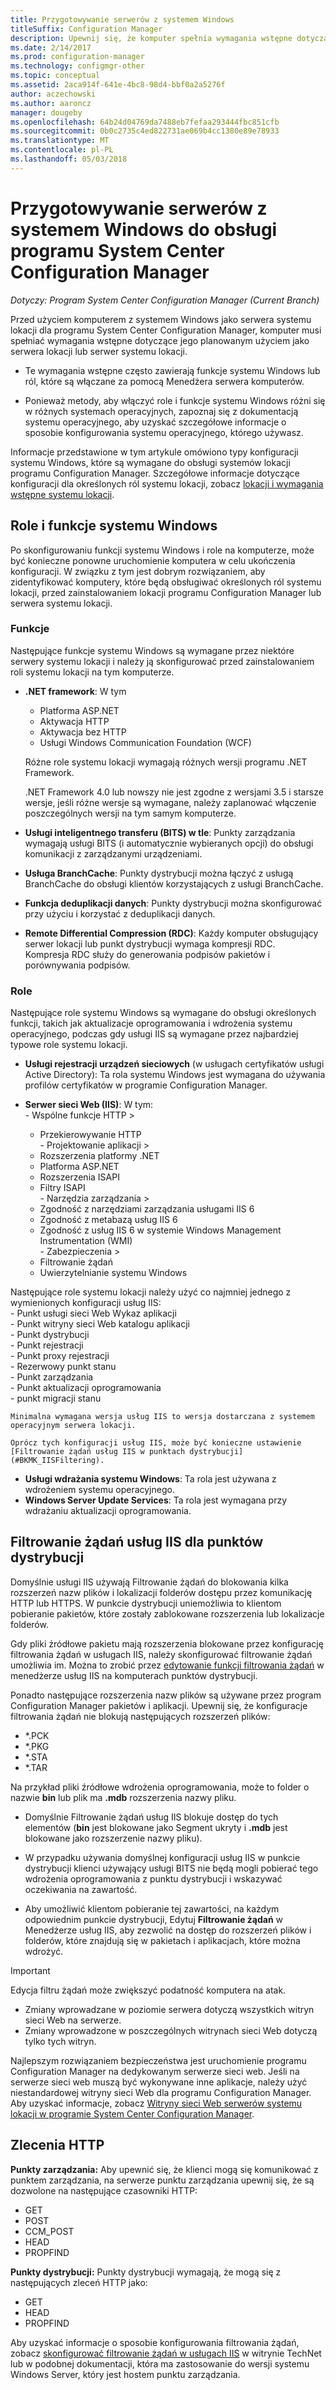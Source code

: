 ```yaml
---
title: Przygotowywanie serwerów z systemem Windows
titleSuffix: Configuration Manager
description: Upewnij się, że komputer spełnia wymagania wstępne dotyczące serwera lokacji lub serwer systemu lokacji dla programu System Center Configuration Manager.
ms.date: 2/14/2017
ms.prod: configuration-manager
ms.technology: configmgr-other
ms.topic: conceptual
ms.assetid: 2aca914f-641e-4bc8-98d4-bbf0a2a5276f
author: aczechowski
ms.author: aaroncz
manager: dougeby
ms.openlocfilehash: 64b24d04769da7488eb7fefaa293444fbc851cfb
ms.sourcegitcommit: 0b0c2735c4ed822731ae069b4cc1380e89e78933
ms.translationtype: MT
ms.contentlocale: pl-PL
ms.lasthandoff: 05/03/2018
---
```

# <a name="prepare-windows-servers-to-support-system-center-configuration-manager"></a>Przygotowywanie serwerów z systemem Windows do obsługi programu System Center Configuration Manager

*Dotyczy: Program System Center Configuration Manager (Current Branch)*

Przed użyciem komputerem z systemem Windows jako serwera systemu lokacji dla programu System Center Configuration Manager, komputer musi spełniać wymagania wstępne dotyczące jego planowanym użyciem jako serwera lokacji lub serwer systemu lokacji.  

-   Te wymagania wstępne często zawierają funkcje systemu Windows lub ról, które są włączane za pomocą Menedżera serwera komputerów.  

-   Ponieważ metody, aby włączyć role i funkcje systemu Windows różni się w różnych systemach operacyjnych, zapoznaj się z dokumentacją systemu operacyjnego, aby uzyskać szczegółowe informacje o sposobie konfigurowania systemu operacyjnego, którego używasz.  

Informacje przedstawione w tym artykule omówiono typy konfiguracji systemu Windows, które są wymagane do obsługi systemów lokacji programu Configuration Manager. Szczegółowe informacje dotyczące konfiguracji dla określonych ról systemu lokacji, zobacz [lokacji i wymagania wstępne systemu lokacji](/sccm/core/plan-design/configs/site-and-site-system-prerequisites).

##  <a name="BKMK_WinFeatures"></a> Role i funkcje systemu Windows  
 Po skonfigurowaniu funkcji systemu Windows i role na komputerze, może być konieczne ponowne uruchomienie komputera w celu ukończenia konfiguracji. W związku z tym jest dobrym rozwiązaniem, aby zidentyfikować komputery, które będą obsługiwać określonych ról systemu lokacji, przed zainstalowaniem lokacji programu Configuration Manager lub serwera systemu lokacji.
### <a name="features"></a>Funkcje  
 Następujące funkcje systemu Windows są wymagane przez niektóre serwery systemu lokacji i należy ją skonfigurować przed zainstalowaniem roli systemu lokacji na tym komputerze.  

-   **.NET framework**: W tym  

    -   Platforma ASP.NET  
    -   Aktywacja HTTP  
    -   Aktywacja bez HTTP  
    -   Usługi Windows Communication Foundation (WCF)  

    Różne role systemu lokacji wymagają różnych wersji programu .NET Framework.  

    .NET Framework 4.0 lub nowszy nie jest zgodne z wersjami 3.5 i starsze wersje, jeśli różne wersje są wymagane, należy zaplanować włączenie poszczególnych wersji na tym samym komputerze.  

-   **Usługi inteligentnego transferu (BITS) w tle**: Punkty zarządzania wymagają usługi BITS (i automatycznie wybieranych opcji) do obsługi komunikacji z zarządzanymi urządzeniami.  

-   **Usługa BranchCache**: Punkty dystrybucji można łączyć z usługą BranchCache do obsługi klientów korzystających z usługi BranchCache.  

-   **Funkcja deduplikacji danych**: Punkty dystrybucji można skonfigurować przy użyciu i korzystać z deduplikacji danych.  

-   **Remote Differential Compression (RDC)**: Każdy komputer obsługujący serwer lokacji lub punkt dystrybucji wymaga kompresji RDC.   
    Kompresja RDC służy do generowania podpisów pakietów i porównywania podpisów.  

### <a name="roles"></a>Role  
 Następujące role systemu Windows są wymagane do obsługi określonych funkcji, takich jak aktualizacje oprogramowania i wdrożenia systemu operacyjnego, podczas gdy usługi IIS są wymagane przez najbardziej typowe role systemu lokacji.  

 -   **Usługi rejestracji urządzeń sieciowych** (w usługach certyfikatów usługi Active Directory):  Ta rola systemu Windows jest wymagana do używania profilów certyfikatów w programie Configuration Manager.  

 -   **Serwer sieci Web (IIS)**: W tym:  
    -   Wspólne funkcje HTTP >  
        -   Przekierowywanie HTTP  
    -   Projektowanie aplikacji >  
        -   Rozszerzenia platformy .NET  
        -   Platforma ASP.NET  
        -   Rozszerzenia ISAPI  
        -   Filtry ISAPI  
    -   Narzędzia zarządzania >  
        -   Zgodność z narzędziami zarządzania usługami IIS 6  
        -   Zgodność z metabazą usług IIS 6  
        -   Zgodność z usług IIS 6 w systemie Windows Management Instrumentation (WMI)  
    -   Zabezpieczenia >  
        -   Filtrowanie żądań  
        -   Uwierzytelnianie systemu Windows  

 Następujące role systemu lokacji należy użyć co najmniej jednego z wymienionych konfiguracji usług IIS:  
    -   Punkt usługi sieci Web Wykaz aplikacji  
    -   Punkt witryny sieci Web katalogu aplikacji  
    -   Punkt dystrybucji  
    -   Punkt rejestracji  
    -   Punkt proxy rejestracji  
    -   Rezerwowy punkt stanu  
    -   Punkt zarządzania  
    -   Punkt aktualizacji oprogramowania  
    -   punkt migracji stanu     

    Minimalna wymagana wersja usług IIS to wersja dostarczana z systemem operacyjnym serwera lokacji.  

    Oprócz tych konfiguracji usług IIS, może być konieczne ustawienie [Filtrowanie żądań usług IIS w punktach dystrybucji](#BKMK_IISFiltering).  

-   **Usługi wdrażania systemu Windows**: Ta rola jest używana z wdrożeniem systemu operacyjnego.  
-   **Windows Server Update Services**: Ta rola jest wymagana przy wdrażaniu aktualizacji oprogramowania.  

##  <a name="BKMK_IISFiltering"></a> Filtrowanie żądań usług IIS dla punktów dystrybucji  
 Domyślnie usługi IIS używają Filtrowanie żądań do blokowania kilka rozszerzeń nazw plików i lokalizacji folderów dostępu przez komunikację HTTP lub HTTPS. W punkcie dystrybucji uniemożliwia to klientom pobieranie pakietów, które zostały zablokowane rozszerzenia lub lokalizacje folderów.  

 Gdy pliki źródłowe pakietu mają rozszerzenia blokowane przez konfigurację filtrowania żądań w usługach IIS, należy skonfigurować filtrowanie żądań umożliwia im. Można to zrobić przez [edytowanie funkcji filtrowania żądań](https://technet.microsoft.com/library/hh831621.aspx) w menedżerze usług IIS na komputerach punktów dystrybucji.  

 Ponadto następujące rozszerzenia nazw plików są używane przez program Configuration Manager pakietów i aplikacji. Upewnij się, że konfiguracje filtrowania żądań nie blokują następujących rozszerzeń plików:  

-   *.PCK  
-   *.PKG  
-   *.STA  
-   *.TAR  

Na przykład pliki źródłowe wdrożenia oprogramowania, może to folder o nazwie **bin** lub plik ma **.mdb** rozszerzenia nazwy pliku.  

-   Domyślnie Filtrowanie żądań usług IIS blokuje dostęp do tych elementów (**bin** jest blokowane jako Segment ukryty i **.mdb** jest blokowane jako rozszerzenie nazwy pliku).  

-   W przypadku używania domyślnej konfiguracji usług IIS w punkcie dystrybucji klienci używający usługi BITS nie będą mogli pobierać tego wdrożenia oprogramowania z punktu dystrybucji i wskazywać oczekiwania na zawartość.  

-   Aby umożliwić klientom pobieranie tej zawartości, na każdym odpowiednim punkcie dystrybucji, Edytuj **Filtrowanie żądań** w Menedżerze usług IIS, aby zezwolić na dostęp do rozszerzeń plików i folderów, które znajdują się w pakietach i aplikacjach, które można wdrożyć.  

> [!IMPORTANT]  
>  Edycja filtru żądań może zwiększyć podatność komputera na atak.  
>   
>  -   Zmiany wprowadzane w poziomie serwera dotyczą wszystkich witryn sieci Web na serwerze.  
> -   Zmiany wprowadzone w poszczególnych witrynach sieci Web dotyczą tylko tych witryn.  
>   
>  Najlepszym rozwiązaniem bezpieczeństwa jest uruchomienie programu Configuration Manager na dedykowanym serwerze sieci web. Jeśli na serwerze sieci web muszą być wykonywane inne aplikacje, należy użyć niestandardowej witryny sieci Web dla programu Configuration Manager. Aby uzyskać informacje, zobacz [Witryny sieci Web serwerów systemu lokacji w programie System Center Configuration Manager](../../../core/plan-design/network/websites-for-site-system-servers.md).  

## <a name="http-verbs"></a>Zlecenia HTTP
**Punkty zarządzania:** Aby upewnić się, że klienci mogą się komunikować z punktem zarządzania, na serwerze punktu zarządzania upewnij się, że są dozwolone na następujące czasowniki HTTP:  
 - GET
 - POST
 - CCM_POST
 - HEAD
 - PROPFIND

**Punkty dystrybucji:** Punkty dystrybucji wymagają, że mogą się z następujących zleceń HTTP jako:
 - GET
 - HEAD
 - PROPFIND

Aby uzyskać informacje o sposobie konfigurowania filtrowania żądań, zobacz [skonfigurować filtrowanie żądań w usługach IIS](https://technet.microsoft.com/library/hh831621.aspx#Verbs) w witrynie TechNet lub w podobnej dokumentacji, która ma zastosowanie do wersji systemu Windows Server, który jest hostem punktu zarządzania.
